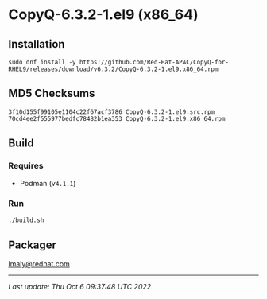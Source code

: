 # CopyQ-6.3.2-1.el9 (x86_64)

## Installation

`sudo dnf install -y https://github.com/Red-Hat-APAC/CopyQ-for-RHEL9/releases/download/v6.3.2/CopyQ-6.3.2-1.el9.x86_64.rpm`

## MD5 Checksums

```text
3f10d155f99105e1104c22f67acf3786 CopyQ-6.3.2-1.el9.src.rpm
70cd4ee2f555977bedfc78482b1ea353 CopyQ-6.3.2-1.el9.x86_64.rpm
```

## Build

### Requires
* Podman (v`4.1.1`)

### Run

```bash
./build.sh
```

## Packager

lmaly@redhat.com

---

_Last update: Thu Oct  6 09:37:48 UTC 2022_
